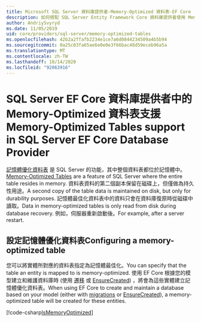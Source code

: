 ```yaml
---
title: Microsoft SQL Server 資料庫提供者-Memory-Optimized 資料表-EF Core
description: 如何搭配 SQL Server Entity Framework Core 資料庫提供者使用 Memory-Optimized 資料表
author: AndriySvyryd
ms.date: 11/05/2019
uid: core/providers/sql-server/memory-optimized-tables
ms.openlocfilehash: 42b2a2ffafb2234e1ce7a6d0844234509a4b5b94
ms.sourcegitcommit: 0a25c03fa65ae6e0e0e3f66bac48d59eceb96a5a
ms.translationtype: MT
ms.contentlocale: zh-TW
ms.lasthandoff: 10/14/2020
ms.locfileid: "92063916"
---
```

# <a name="memory-optimized-tables-support-in-sql-server-ef-core-database-provider"></a><span data-ttu-id="dc13a-103">SQL Server EF Core 資料庫提供者中的 Memory-Optimized 資料表支援</span><span class="sxs-lookup"><span data-stu-id="dc13a-103">Memory-Optimized Tables support in SQL Server EF Core Database Provider</span></span>

<span data-ttu-id="dc13a-104">[記憶體優化資料表](/sql/relational-databases/in-memory-oltp/memory-optimized-tables) 是 SQL Server 的功能，其中整個資料表都位於記憶體中。</span><span class="sxs-lookup"><span data-stu-id="dc13a-104">[Memory-Optimized Tables](/sql/relational-databases/in-memory-oltp/memory-optimized-tables) are a feature of SQL Server where the entire table resides in memory.</span></span> <span data-ttu-id="dc13a-105">資料表資料的第二個副本保留在磁碟上，但僅做為持久性用途。</span><span class="sxs-lookup"><span data-stu-id="dc13a-105">A second copy of the table data is maintained on disk, but only for durability purposes.</span></span> <span data-ttu-id="dc13a-106">記憶體最佳化資料表中的資料只會在資料庫復原時從磁碟中讀取。</span><span class="sxs-lookup"><span data-stu-id="dc13a-106">Data in memory-optimized tables is only read from disk during database recovery.</span></span> <span data-ttu-id="dc13a-107">例如，伺服器重新啟動後。</span><span class="sxs-lookup"><span data-stu-id="dc13a-107">For example, after a server restart.</span></span>

## <a name="configuring-a-memory-optimized-table"></a><span data-ttu-id="dc13a-108">設定記憶體優化資料表</span><span class="sxs-lookup"><span data-stu-id="dc13a-108">Configuring a memory-optimized table</span></span>

<span data-ttu-id="dc13a-109">您可以將實體所對應的資料表指定為記憶體最佳化。</span><span class="sxs-lookup"><span data-stu-id="dc13a-109">You can specify that the table an entity is mapped to is memory-optimized.</span></span> <span data-ttu-id="dc13a-110">使用 EF Core 根據您的模型建立和維護資料庫時 (使用 [遷移](xref:core/managing-schemas/migrations/index) 或 [EnsureCreated](/dotnet/api/Microsoft.EntityFrameworkCore.Storage.IDatabaseCreator.EnsureCreated)) ，將會為這些實體建立記憶體優化資料表。</span><span class="sxs-lookup"><span data-stu-id="dc13a-110">When using EF Core to create and maintain a database based on your model (either with [migrations](xref:core/managing-schemas/migrations/index) or [EnsureCreated](/dotnet/api/Microsoft.EntityFrameworkCore.Storage.IDatabaseCreator.EnsureCreated)), a memory-optimized table will be created for these entities.</span></span>

[!code-csharp[IsMemoryOptimized](../../../../samples/core/SqlServer/InMemory/InMemoryContext.cs?name=IsMemoryOptimized)]
